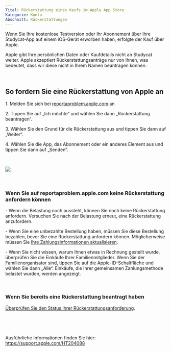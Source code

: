 ```yaml
---
Titel: Rückerstattung eines Kaufs im Apple App Store
Kategorie: Konto
Abschnitt: Rückerstattungen 
---
```

Wenn Sie Ihre kostenlose Testversion oder Ihr Abonnement über Ihre Studycat-App auf einem iOS-Gerät erworben haben, erfolgte der Kauf über Apple. 

Apple gibt Ihre persönlichen Daten oder Kaufdetails nicht an Studycat weiter. Apple akzeptiert Rückerstattungsanträge nur von Ihnen, was bedeutet, dass wir diese nicht in Ihrem Namen beantragen können.

 

## So fordern Sie eine Rückerstattung von Apple an

1\. Melden Sie sich bei [reportaproblem.apple.com](https://reportaproblem.apple.com/) an

2\. Tippen Sie auf „Ich möchte“ und wählen Sie dann „Rückerstattung beantragen“.

3\. Wählen Sie den Grund für die Rückerstattung aus und tippen Sie dann auf „Weiter“.

4\. Wählen Sie die App, das Abonnement oder ein anderes Element aus und tippen Sie dann auf „Senden“.

 

​![](/attachments/token/EIRFxjZzzik6OVcPJeEE4MFaP/?name=ios14-iphone-12-pro-safari-report-a-problem.png)​

 

### Wenn Sie auf reportaproblem.apple.com keine Rückerstattung anfordern können

\- Wenn die Belastung noch aussteht, können Sie noch keine Rückerstattung anfordern. Versuchen Sie nach der Belastung erneut, eine Rückerstattung anzufordern.

\- Wenn Sie eine unbezahlte Bestellung haben, müssen Sie diese Bestellung bezahlen, bevor Sie eine Rückerstattung anfordern können. Möglicherweise müssen Sie [Ihre Zahlungsinformationen aktualisieren](https://support.apple.com/kb/HT201266).

\- Wenn Sie nicht wissen, warum Ihnen etwas in Rechnung gestellt wurde, überprüfen Sie die Einkäufe Ihrer Familienmitglieder. Wenn Sie der Familienorganisator sind, tippen Sie auf die Apple-ID-Schaltfläche und wählen Sie dann „Alle“. Einkäufe, die Ihrer gemeinsamen Zahlungsmethode belastet wurden, werden angezeigt.

 

### Wenn Sie bereits eine Rückerstattung beantragt haben

[Überprüfen Sie den Status Ihrer Rückerstattungsanforderung](https://support.apple.com/kb/HT210904).

 

 

Ausführliche Informationen finden Sie hier: <https://support.apple.com/HT204088>